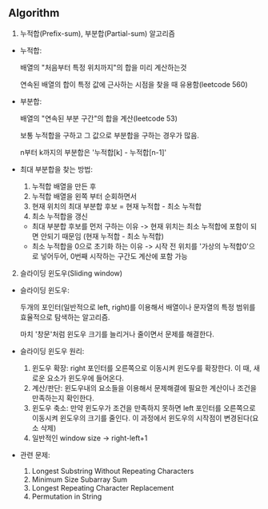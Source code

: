 ## Algorithm

1. 누적합(Prefix-sum), 부분합(Partial-sum) 알고리즘

* 누적합:

    배열의 "처음부터 특정 위치까지"의 합을 미리 계산하는것
    
    연속된 배열의 합이 특정 값에 근사하는 시점을 찾을 때 유용함(leetcode 560)

* 부분합:

    배열의 "연속된 부분 구간"의 합을 계산(leetcode 53)

    보통 누적합을 구하고 그 값으로 부분합을 구하는 경우가 많음.

    n부터 k까지의 부분합은 '누적합[k] - 누적합[n-1]'
    
* 최대 부분합을 찾는 방법:

    1. 누적합 배열을 만든 후
    2. 누적합 배열을 왼쪽 부터 순회하면서
    3. 현재 위치의 최대 부분합 후보 = 현재 누적합 - 최소 누적합
    4. 최소 누적합을 갱신
    
    
    * 최대 부분합 후보를 먼저 구하는 이유 -> 현재 위치는 최소 누적합에 포함이 되면 안되기 때문임 (현재 누적합 - 최소 누적합)
    * 최소 누적합을 0으로 초기화 하는 이유 -> 시작 전 위치를 '가상의 누적합0'으로 넣어두어, 0번째 시작하는 구간도 계산에 포함 가능
    
     
2. 슬라이딩 윈도우(Sliding window)

* 슬라이딩 윈도우:

    두개의 포인터(일반적으로 left, right)를 이용해서 배열이나 문자열의 특정 범위를 효율적으로 탐색하는 알고리즘.
  
    마치 '창문'처럼 윈도우 크기를 늘리거나 줄이면서 문제를 해결한다.

* 슬라이딩 윈도우 원리:

    1. 윈도우 확장: right 포인터를 오른쪽으로 이동시켜 윈도우를 확장한다. 이 때, 새로운 요소가 윈도우에 들어온다.
    2. 계산/판단: 윈도우내의 요소들을 이용해서 문제해결에 필요한 계산이나 조건을 만족하는지 확인한다.
    3. 윈도우 축소: 만약 윈도우가 조건을 만족하지 못하면 left 포인터를 오른쪽으로 이동시켜 윈도우의 크기를 줄인다. 이 과정에서 윈도우의 시작점이 변경된다(요소 삭제)
    4. 일반적인 window size -> right-left+1

 * 관련 문제:

    1. Longest Substring Without Repeating Characters
    2. Minimum Size Subarray Sum
    3. Longest Repeating Character Replacement
    4. Permutation in String

  
